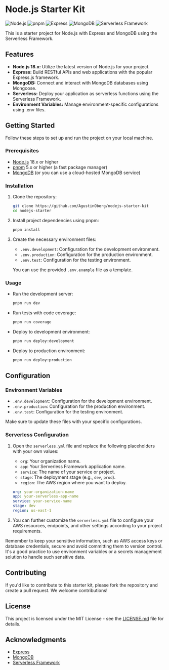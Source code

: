 
# Node.js Starter Kit

![Node.js](https://img.shields.io/badge/Node.js-18.x-green)
![pnpm](https://img.shields.io/badge/pnpm-5.x-blue)
![Express](https://img.shields.io/badge/Express-4.x-red)
![MongoDB](https://img.shields.io/badge/MongoDB-7.x-yellow)
![Serverless Framework](https://img.shields.io/badge/Serverless-3.x-orange)

This is a starter project for Node.js with Express and MongoDB using the Serverless Framework.

## Features

- **Node.js 18.x:** Utilize the latest version of Node.js for your project.
- **Express:** Build RESTful APIs and web applications with the popular Express.js framework.
- **MongoDB:** Connect and interact with MongoDB databases using Mongoose.
- **Serverless:** Deploy your application as serverless functions using the Serverless Framework.
- **Environment Variables:** Manage environment-specific configurations using .env files.

## Getting Started

Follow these steps to set up and run the project on your local machine.

### Prerequisites

- [Node.js](https://nodejs.org/) 18.x or higher
- [pnpm](https://pnpm.io/) 5.x or higher (a fast package manager)
- [MongoDB](https://www.mongodb.com/) (or you can use a cloud-hosted MongoDB service)

### Installation

1. Clone the repository:

   ```bash
   git clone https://github.com/AgustinOberg/nodejs-starter-kit
   cd nodejs-starter
   ```

2. Install project dependencies using pnpm:

   ```bash
   pnpm install
   ```

3. Create the necessary environment files:

   - `.env.development`: Configuration for the development environment.
   - `.env.production`: Configuration for the production environment.
   - `.env.test`: Configuration for the testing environment.

   You can use the provided `.env.example` file as a template.

### Usage

- Run the development server:

  ```bash
  pnpm run dev
  ```

- Run tests with code coverage:

  ```bash
  pnpm run coverage
  ```

- Deploy to development environment:

  ```bash
  pnpm run deploy:development
  ```

- Deploy to production environment:

  ```bash
  pnpm run deploy:production
  ```

## Configuration

### Environment Variables

- `.env.development`: Configuration for the development environment.
- `.env.production`: Configuration for the production environment.
- `.env.test`: Configuration for the testing environment.

Make sure to update these files with your specific configurations.

### Serverless Configuration

1. Open the `serverless.yml` file and replace the following placeholders with your own values:

   - `org`: Your organization name.
   - `app`: Your Serverless Framework application name.
   - `service`: The name of your service or project.
   - `stage`: The deployment stage (e.g., `dev`, `prod`).
   - `region`: The AWS region where you want to deploy.

   ```yaml
   org: your-organization-name
   app: your-serverless-app-name
   service: your-service-name
   stage: dev
   region: us-east-1
   ```

2. You can further customize the `serverless.yml` file to configure your AWS resources, endpoints, and other settings according to your project requirements.

Remember to keep your sensitive information, such as AWS access keys or database credentials, secure and avoid committing them to version control. It's a good practice to use environment variables or a secrets management solution to handle such sensitive data.

## Contributing

If you'd like to contribute to this starter kit, please fork the repository and create a pull request. We welcome contributions!

## License

This project is licensed under the MIT License - see the [LICENSE.md](LICENSE.md) file for details.

## Acknowledgments

- [Express](https://expressjs.com/)
- [MongoDB](https://www.mongodb.com/)
- [Serverless Framework](https://www.serverless.com/)

